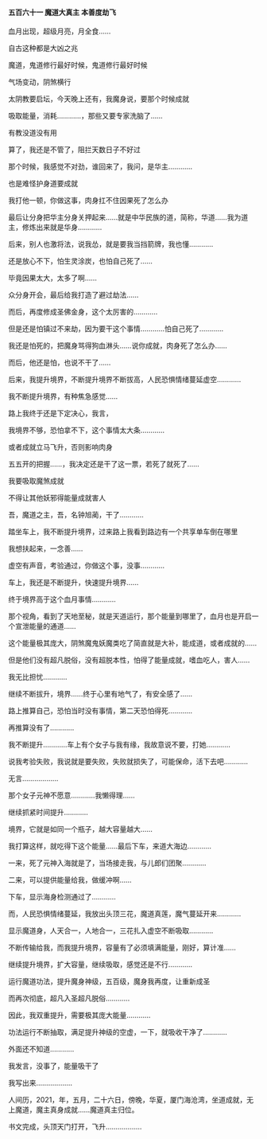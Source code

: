 #### 五百六十一 魔道大真主 本善度劫飞

血月出现，超级月亮，月全食……

自古这种都是大凶之兆

魔道，鬼道修行最好时候，鬼道修行最好时候

气场变动，阴煞横行

太阴教要启坛，今天晚上还有，我魔身说，要那个时候成就

吸取能量，消耗…………，那些又要专家洗脑了……

有教没道没有用

算了，我还是不管了，阻拦天数日子不好过

那个时候，我感觉不对劲，谁回来了，我问，是华主…………


也是难怪护身道要成就

我打他一顿，你做这事，肉身扛不住因果死了怎么办

最后让分身把华主分身关押起来……就是中华民族的道，简称，华道……我为道主，修炼出来就是华身…………

后来，别人也激将法，说我怂，就是要我当挡箭牌，我也懂…………

还是放心不下，怕生灵涂炭，也怕自己死了……

毕竟因果太大，太多了啊……

众分身开会，最后给我打造了避过劫法……

而后，再度修成圣佛金身，这个太厉害的…………

但是还是怕镇过不来劫，因为要干这个事情…………怕自己死了…………

我还是怕死的，把魔身骂得狗血淋头……说你成就，肉身死了怎么办……

而后，他还是怕，也说不干了……

后来，我提升境界，不断提升境界不断拔高，人民恐惧情绪蔓延虚空…………


我不断提升境界，有种焦急感觉……


路上我终于还是下定决心，我言，

我境界不够，恐怕拿不下，这个事情太大条…………

或者成就立马飞升，否则影响肉身

五五开的把握……，我决定还是干了这一票，若死了就死了……

我要吸取魔煞成就

不得让其他妖邪得能量成就害人

吾，魔道之主，吾，名钟旭蔺，干了…………


踏坐车上，我不断提升境界，过来路上我看到路边有一个共享单车倒在哪里

我想扶起来，一念善……

虚空有声音，考验通过，你做这个事，没事…………

车上，我还是不断提升，快速提升境界……

终于境界高于这个血月事情…………

那个视角，看到了天地至秘，就是天道运行，那个能量到哪里了，血月也是开启一个宣泄能量的通道……

这个能量极其庞大，阴煞魔鬼妖魔类吃了简直就是大补，能成道，或者成就的……

但是他们没有超凡脱俗，没有超脱本性，怕得了能量成就，嗜血吃人，害人……

我无比担忧…………

继续不断拔升，境界……终于心里有地气了，有安全感了……

路上推算自己，恐怕当时没有事情，第二天恐怕得死…………

再推算没有了…………

我不断提升…………车上有个女子与我有缘，我故意说不要，打她…………

说我考验失败，我说就是要失败，失败就损失了，可能保命，活下去吧…………

无言………………

那个女子元神不愿意…………我懒得理……

继续抓紧时间提升…………

境界，它就是如同一个瓶子，越大容量越大……

我打算这样，就吃得下这个能量……最后下车，来道大海边…………

一来，死了元神入海就是了，当场接走我，与儿郎们团聚…………

二来，可以提供能量给我，做缓冲啊……

下车，显示海身检测通过了…………

而，人民恐惧情绪蔓延，我放出头顶三花，魔道真莲，魔气蔓延开来…………

显示魔道身，人天合一，人地合一，三花扎入虚空不断吸取…………

不断传输给我，而我提升境界，容量有了必须填满能量，刚好，算计准……

继续提升境界，扩大容量，继续吸取，感觉还是不行…………

运行魔道功法，提升魔身神级，五百级，魔身我再度，让重新成圣

而再次彻底，超凡入圣超凡脱俗…………

因此，我双重提升，需要极其庞大能量…………


功法运行不断抽取，满足提升神级的空虚，一下，就吸收干净了…………

外面还不知道…………

我发言，没事了，能量吸干了


我写出来………………


人间历，2021，年，五月，二十六日，傍晚，华夏，厦门海沧湾，坐道成就，无上魔道，魔主真身成就……魔道真主归位。

书文完成，头顶天门打开，飞升………………